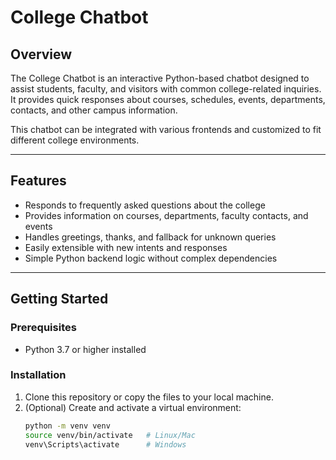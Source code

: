 # College Chatbot

## Overview

The College Chatbot is an interactive Python-based chatbot designed to assist students, faculty, and visitors with common college-related inquiries. It provides quick responses about courses, schedules, events, departments, contacts, and other campus information.

This chatbot can be integrated with various frontends and customized to fit different college environments.

---

## Features

- Responds to frequently asked questions about the college
- Provides information on courses, departments, faculty contacts, and events
- Handles greetings, thanks, and fallback for unknown queries
- Easily extensible with new intents and responses
- Simple Python backend logic without complex dependencies

---

## Getting Started

### Prerequisites

- Python 3.7 or higher installed

### Installation

1. Clone this repository or copy the files to your local machine.
2. (Optional) Create and activate a virtual environment:
   ```bash
   python -m venv venv
   source venv/bin/activate   # Linux/Mac
   venv\Scripts\activate      # Windows
